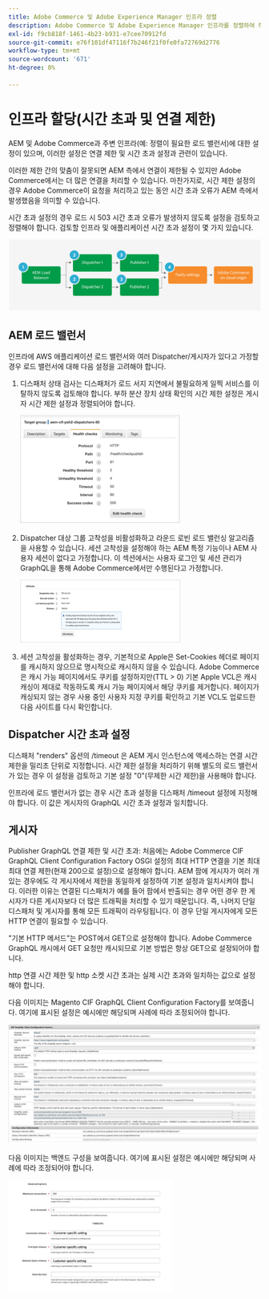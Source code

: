 ```yaml
---
title: Adobe Commerce 및 Adobe Experience Manager 인프라 정렬
description: Adobe Commerce 및 Adobe Experience Manager 인프라를 정렬하여 허용 가능한 시간 초과 및 연결 제한을 설정합니다.
exl-id: f9cb818f-1461-4b23-b931-e7cee70912fd
source-git-commit: e76f101df47116f7b246f21f0fe0fa72769d2776
workflow-type: tm+mt
source-wordcount: '671'
ht-degree: 0%

---
```


# 인프라 할당(시간 초과 및 연결 제한)

AEM 및 Adobe Commerce과 주변 인프라(예: 정렬이 필요한 로드 밸런서)에 대한 설정이 있으며, 이러한 설정은 연결 제한 및 시간 초과 설정과 관련이 있습니다.

이러한 제한 간의 맞춤이 잘못되면 AEM 측에서 연결이 제한될 수 있지만 Adobe Commerce에서는 더 많은 연결을 처리할 수 있습니다. 마찬가지로, 시간 제한 설정의 경우 Adobe Commerce이 요청을 처리하고 있는 동안 시간 초과 오류가 AEM 측에서 발생했음을 의미할 수 있습니다.

시간 초과 설정의 경우 로드 시 503 시간 초과 오류가 발생하지 않도록 설정을 검토하고 정렬해야 합니다. 검토할 인프라 및 애플리케이션 시간 초과 설정이 몇 가지 있습니다.

![AEM에 대한 시간 초과 및 연결 제한을 설명하는 번호가 매겨진 다이어그램](../assets/commerce-at-scale/timeout-settings.svg)

## AEM 로드 밸런서

인프라에 AWS 애플리케이션 로드 밸런서와 여러 Dispatcher/게시자가 있다고 가정할 경우 로드 밸런서에 대해 다음 설정을 고려해야 합니다.

1. 디스패처 상태 검사는 디스패처가 로드 서지 지연에서 불필요하게 일찍 서비스를 이탈하지 않도록 검토해야 합니다. 부하 분산 장치 상태 확인의 시간 제한 설정은 게시자 시간 제한 설정과 정렬되어야 합니다.

   ![AEM 로드 밸런서 상태 검사를 보여주는 스크린샷](../assets/commerce-at-scale/health-checks.png)

1. Dispatcher 대상 그룹 고착성을 비활성화하고 라운드 로빈 로드 밸런싱 알고리즘을 사용할 수 있습니다. 세션 고착성을 설정해야 하는 AEM 특정 기능이나 AEM 사용자 세션이 없다고 가정합니다. 이 섹션에서는 사용자 로그인 및 세션 관리가 GraphQL을 통해 Adobe Commerce에서만 수행된다고 가정합니다.

   ![AEM 세션 고착성 속성을 보여주는 스크린샷](../assets/commerce-at-scale/session-stickiness.png)

1. 세션 고착성을 활성화하는 경우, 기본적으로 Apple은 Set-Cookies 헤더로 페이지를 캐시하지 않으므로 명시적으로 캐시하지 않을 수 있습니다. Adobe Commerce은 캐시 가능 페이지에서도 쿠키를 설정하지만(TTL > 0) 기본 Apple VCL은 캐시 캐싱이 제대로 작동하도록 캐시 가능 페이지에서 해당 쿠키를 제거합니다. 페이지가 캐싱되지 않는 경우 사용 중인 사용자 지정 쿠키를 확인하고 기본 VCL도 업로드한 다음 사이트를 다시 확인합니다.

## Dispatcher 시간 초과 설정

디스패처 &quot;renders&quot; 옵션의 /timeout 은 AEM 게시 인스턴스에 액세스하는 연결 시간 제한을 밀리초 단위로 지정합니다. 시간 제한 설정을 처리하기 위해 별도의 로드 밸런서가 있는 경우 이 설정을 검토하고 기본 설정 &quot;0&quot;(무제한 시간 제한)을 사용해야 합니다.

인프라에 로드 밸런서가 없는 경우 시간 초과 설정을 디스패처 /timeout 설정에 지정해야 합니다. 이 값은 게시자의 GraphQL 시간 초과 설정과 일치합니다.

## 게시자

Publisher GraphQL 연결 제한 및 시간 초과: 처음에는 Adobe Commerce CIF GraphQL Client Configuration Factory OSGI 설정의 최대 HTTP 연결을 기본 최대 최대 연결 제한(현재 200으로 설정)으로 설정해야 합니다. AEM 팜에 게시자가 여러 개 있는 경우에도 각 게시자에서 제한을 동일하게 설정하여 기본 설정과 일치시켜야 합니다. 이러한 이유는 연결된 디스패처가 예를 들어 팜에서 반출되는 경우 어떤 경우 한 게시자가 다른 게시자보다 더 많은 트래픽을 처리할 수 있기 때문입니다. 즉, 나머지 단일 디스패처 및 게시자를 통해 모든 트래픽이 라우팅됩니다. 이 경우 단일 게시자에게 모든 HTTP 연결이 필요할 수 있습니다.

&quot;기본 HTTP 메서드&quot;는 POST에서 GET으로 설정해야 합니다. Adobe Commerce GraphQL 캐시에서 GET 요청만 캐시되므로 기본 방법은 항상 GET으로 설정되어야 합니다.

http 연결 시간 제한 및 http 소켓 시간 초과는 실제 시간 초과와 일치하는 값으로 설정해야 합니다.

다음 이미지는 Magento CIF GraphQL Client Configuration Factory를 보여줍니다. 여기에 표시된 설정은 예시에만 해당되며 사례에 따라 조정되어야 합니다.

![상거래 통합 프레임워크 구성 설정의 스크린샷](../assets/commerce-at-scale/cif-config.png)

다음 이미지는 백엔드 구성을 보여줍니다. 여기에 표시된 설정은 예시에만 해당되며 사례에 따라 조정되어야 합니다.

![자산에 대한 상거래 관리 구성 설정의 스크린샷](../assets/commerce-at-scale/cif-config-advanced.png)
